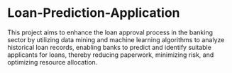 # Loan-Prediction-Application
This project aims to enhance the loan approval process in the banking sector by utilizing data mining and machine learning algorithms to analyze historical loan records, enabling banks to predict and identify suitable applicants for loans, thereby reducing paperwork, minimizing risk, and optimizing resource allocation.
